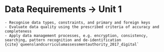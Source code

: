 # Data Requirements &rarr; Unit 1

```{admonition} Unit 2 subject matter covered:
- Recognise data types, constraints, and primary and foreign keys
- Evaluate data quality using the prescribed criteria of accuracy and completeness
- Apply data management processes, e.g. encryption, consistency, searching, pattern recognition and de-identification
{cite}`queenslandcurriculumassessmentauthority_2017_digital`
```